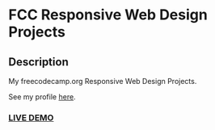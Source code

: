 # FCC Responsive Web Design Projects

## Description

My freecodecamp.org Responsive Web Design Projects.

See my profile <a href="https://www.freecodecamp.org/mshuber1981">here</a>.

### <a href="https://mshuber1981.github.io/FCC-Responsive-Web-Design-Projects/">LIVE DEMO</a>
